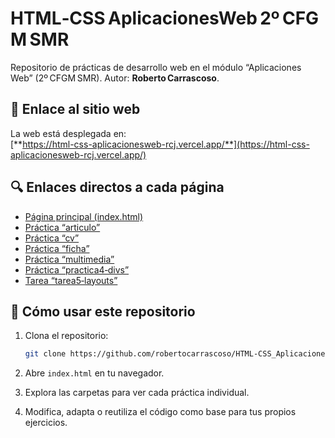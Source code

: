 # HTML‑CSS AplicacionesWeb 2º CFGM SMR  
Repositorio de prácticas de desarrollo web en el módulo “Aplicaciones Web” (2º CFGM SMR).
Autor: **Roberto Carrascoso**.

## 🔗 Enlace al sitio web  
La web está desplegada en:  
[**https://html-css-aplicacionesweb-rcj.vercel.app/**](https://html-css-aplicacionesweb-rcj.vercel.app/)  

## 🔍 Enlaces directos a cada página  
- [Página principal (index.html)](https://github.com/robertocarrascoso/HTML-CSS_AplicacionesWeb-2oCFGM_SMR/blob/main/index.html)  
- [Práctica “articulo”](https://github.com/robertocarrascoso/HTML-CSS_AplicacionesWeb-2oCFGM_SMR/tree/main/articulo)  
- [Práctica “cv”](https://github.com/robertocarrascoso/HTML-CSS_AplicacionesWeb-2oCFGM_SMR/tree/main/cv)  
- [Práctica “ficha”](https://github.com/robertocarrascoso/HTML-CSS_AplicacionesWeb-2oCFGM_SMR/tree/main/ficha)  
- [Práctica “multimedia”](https://github.com/robertocarrascoso/HTML-CSS_AplicacionesWeb-2oCFGM_SMR/tree/main/multimedia)  
- [Práctica “practica4‑divs”](https://github.com/robertocarrascoso/HTML-CSS_AplicacionesWeb-2oCFGM_SMR/tree/main/practica4-divs)  
- [Tarea “tarea5‑layouts”](https://github.com/robertocarrascoso/HTML-CSS_AplicacionesWeb-2oCFGM_SMR/tree/main/tarea5-layouts)  

## 📌 Cómo usar este repositorio  
1. Clona el repositorio:  

   ```bash
   git clone https://github.com/robertocarrascoso/HTML-CSS_AplicacionesWeb-2oCFGM_SMR.git
   ```  
2. Abre `index.html` en tu navegador.  
3. Explora las carpetas para ver cada práctica individual.  
4. Modifica, adapta o reutiliza el código como base para tus propios ejercicios.

